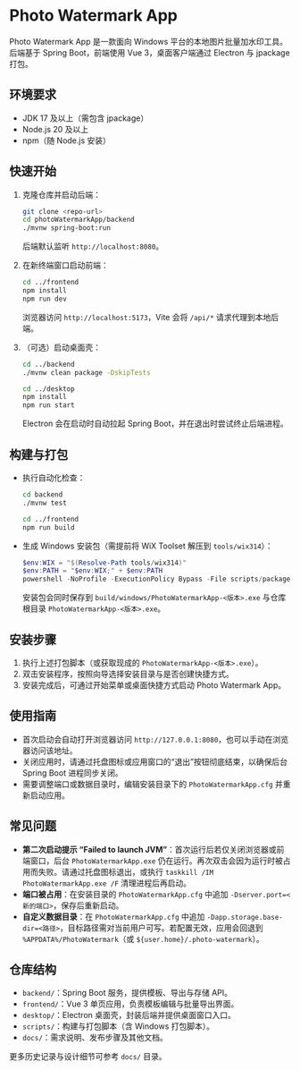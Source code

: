 # Photo Watermark App

Photo Watermark App 是一款面向 Windows 平台的本地图片批量加水印工具。后端基于 Spring Boot，前端使用 Vue 3，桌面客户端通过 Electron 与 jpackage 打包。

## 环境要求

- JDK 17 及以上（需包含 jpackage）
- Node.js 20 及以上
- npm（随 Node.js 安装）

## 快速开始

1. 克隆仓库并启动后端：
   ```bash
   git clone <repo-url>
   cd photoWatermarkApp/backend
   ./mvnw spring-boot:run
   ```
   后端默认监听 `http://localhost:8080`。

2. 在新终端窗口启动前端：
   ```bash
   cd ../frontend
   npm install
   npm run dev
   ```
   浏览器访问 `http://localhost:5173`，Vite 会将 `/api/*` 请求代理到本地后端。

3. （可选）启动桌面壳：
   ```bash
   cd ../backend
   ./mvnw clean package -DskipTests

   cd ../desktop
   npm install
   npm run start
   ```
   Electron 会在启动时自动拉起 Spring Boot，并在退出时尝试终止后端进程。

## 构建与打包

- 执行自动化检查：
  ```bash
  cd backend
  ./mvnw test

  cd ../frontend
  npm run build
  ```

- 生成 Windows 安装包（需提前将 WiX Toolset 解压到 `tools/wix314`）：
  ```powershell
  $env:WIX = "$(Resolve-Path tools/wix314)"
  $env:PATH = "$env:WIX;" + $env:PATH
  powershell -NoProfile -ExecutionPolicy Bypass -File scripts/package-windows.ps1 -AppVersion '1.0.5'
  ```
  安装包会同时保存到 `build/windows/PhotoWatermarkApp-<版本>.exe` 与仓库根目录 `PhotoWatermarkApp-<版本>.exe`。

## 安装步骤

1. 执行上述打包脚本（或获取现成的 `PhotoWatermarkApp-<版本>.exe`）。
2. 双击安装程序，按照向导选择安装目录与是否创建快捷方式。
3. 安装完成后，可通过开始菜单或桌面快捷方式启动 Photo Watermark App。

## 使用指南

- 首次启动会自动打开浏览器访问 `http://127.0.0.1:8080`，也可以手动在浏览器访问该地址。
- 关闭应用时，请通过托盘图标或应用窗口的“退出”按钮彻底结束，以确保后台 Spring Boot 进程同步关闭。
- 需要调整端口或数据目录时，编辑安装目录下的 `PhotoWatermarkApp.cfg` 并重新启动应用。

## 常见问题

- **第二次启动提示 “Failed to launch JVM”**：首次运行后若仅关闭浏览器或前端窗口，后台 `PhotoWatermarkApp.exe` 仍在运行。再次双击会因为运行时被占用而失败。请通过托盘图标退出，或执行 `taskkill /IM PhotoWatermarkApp.exe /F` 清理进程后再启动。
- **端口被占用**：在安装目录的 `PhotoWatermarkApp.cfg` 中追加 `-Dserver.port=<新的端口>`，保存后重新启动。
- **自定义数据目录**：在 `PhotoWatermarkApp.cfg` 中追加 `-Dapp.storage.base-dir=<路径>`，目标路径需对当前用户可写。若配置无效，应用会回退到 `%APPDATA%/PhotoWatermark`（或 `${user.home}/.photo-watermark`）。

## 仓库结构

- `backend/`：Spring Boot 服务，提供模板、导出与存储 API。
- `frontend/`：Vue 3 单页应用，负责模板编辑与批量导出界面。
- `desktop/`：Electron 桌面壳，封装后端并提供桌面窗口入口。
- `scripts/`：构建与打包脚本（含 Windows 打包脚本）。
- `docs/`：需求说明、发布步骤及其他文档。

更多历史记录与设计细节可参考 `docs/` 目录。
